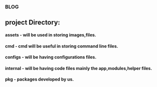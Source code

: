 ### BLOG

## project Directory:

#### assets - will be used in storing images,files.

#### cmd - cmd will be useful in storing command line files.

#### configs - will be having configurations files.

#### internal - will be having code files mainly the app,modules,helper files.

#### pkg - packages developed by us.